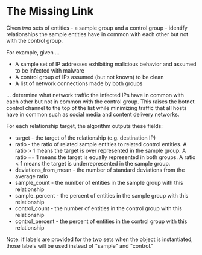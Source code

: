 # The Missing Link
Given two sets of entities - a sample group and a control group - identify
relationships the sample entities have in common with each other but not
with the control group.

For example, given ...

* A sample set of IP addresses exhibiting malicious behavior and assumed to be infected with malware
* A control group of IPs assumed (but not known) to be clean
* A list of network connections made by both groups

... determine what network traffic the infected IPs have in common with
each other but not in common with the control group.  This raises the botnet
control channel to the top of the list while minimizing traffic that all
hosts have in common such as social media and content delivery networks.

For each relationship target, the algorithm outputs these fields:

* target - the target of the relationship (e.g. destination IP)
* ratio - the ratio of related sample entities to related control entities.  A ratio > 1 means the target is over represented in the sample group.  A ratio == 1 means the target is equally represented in both groups.  A ratio < 1 means the target is underrepresented in the sample group.
* deviations_from_mean - the number of standard deviations from the average ratio
* sample_count - the number of entities in the sample group with this relationship
* sample_percent - the percent of entities in the sample group with this relationship
* control_count - the number of entities in the control group with this relationship
* control_percent - the percent of entities in the control group with this relationship

Note: if labels are provided for the two sets when the object is
instantiated, those labels will be used instead of "sample" and "control."
